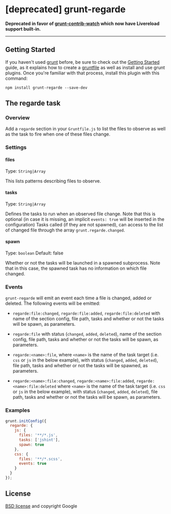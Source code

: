 # [deprecated] grunt-regarde

**Deprecated in favor of [grunt-contrib-watch](https://github.com/gruntjs/grunt-contrib-watch#optionslivereload) which now have Livereload support built-in.**

---


## Getting Started

If you haven't used [grunt][] before, be sure to check out the [Getting Started][] guide, as it explains how to create a [gruntfile][Getting Started] as well as install and use grunt plugins. Once you're familiar with that process, install this plugin with this command:

```shell
npm install grunt-regarde --save-dev
```

[grunt]: http://gruntjs.com
[Getting Started]: https://github.com/gruntjs/grunt/wiki/Getting-started


## The regarde task

### Overview

Add a `regarde` section in your `Gruntfile.js` to list the files to observe as well as the task to fire when one of these files change.

### Settings

#### files

Type: `String|Array`

This lists patterns describing files to observe.

#### tasks

Type: `String|Array`

Defines the tasks to run when an observed file change. Note that this is optional (in case it is missing, an implicit `events: true` will be inserted in the configuration)
Tasks called (if they are not spawned), can access to the list of changed file through the array `grunt.regarde.changed`.

#### spawn

Type: `boolean`
Default: false

Whether or not the tasks will be launched in a spawned subprocess. Note that in this case, the spawned task has no information on which file changed.

### Events

`grunt-regarde` will emit an event each time a file is changed, added or deleted.
The following events will be emitted:

- `regarde:file:changed`, `regarde:file:added`, `regarde:file:deleted` with name of the section config, file path, tasks and whether or not the tasks will be spawn, as parameters.

- `regarde:file` with status (`changed`, `added`, `deleted`), name of the section config, file path, tasks and whether or not the tasks will be spawn, as parameters.

- `regarde:<name>:file`, where `<name>` is the name of the task target (i.e. `css` or `js` in the below example), with status (`changed`, `added`, `deleted`), file path, tasks and whether or not the tasks will be spawned, as parameters.

- `regarde:<name>:file:changed`, `regarde:<name>:file:added`, `regarde:<name>:file:deleted` where `<name>` is the name of the task target (i.e. `css` or `js` in the below example), with status (`changed`, `added`, `deleted`), file path, tasks and whether or not the tasks will be spawn, as parameters.


### Examples

```js
grunt.initConfig({
  regarde: {
    js: {
      files: '**/*.js',
      tasks: ['jshint'],
      spawn: true
    },
    css: {
      files: '**/*.scss',
      events: true
    }
  }
});
```

## License

[BSD license](http://opensource.org/licenses/bsd-license.php) and copyright Google
